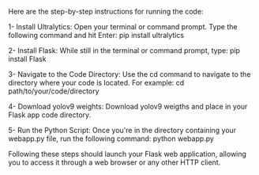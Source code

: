 Here are the step-by-step instructions for running the code:

1- Install Ultralytics:
Open your terminal or command prompt. Type the following command and hit Enter: pip install ultralytics

2- Install Flask:
While still in the terminal or command prompt, type: pip install Flask

3- Navigate to the Code Directory:
Use the cd command to navigate to the directory where your code is located. For example: cd path/to/your/code/directory

4- Download yolov9 weights:
Download yolov9 weigths and place in your Flask app code directory.

5- Run the Python Script:
Once you're in the directory containing your webapp.py file, run the following command: python webapp.py

Following these steps should launch your Flask web application, allowing you to access it through a web browser or any other HTTP client.


<!---
Montu-AI-34i/Montu-AI-34i is a ✨ special ✨ repository because its `README.md` (this file) appears on your GitHub profile.
You can click the Preview link to take a look at your changes.
--->
